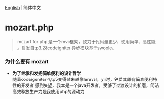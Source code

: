 [English](./README.md) | 简体中文
# mozart.php
>mozart for php 是一个mvc框架，致力于代码量更少、使用简单、高性能 。启发自tp3.2&codeigniter 异步模块基于swoole。

### 为什么要有 mozart
+ **为了继承和发扬简单便利的设计哲学**  
随着codeigeniter 4,tp5变得越来越像laravel，yii时，钟爱其原有简单便利特性的开发者
感到失望，我本是一个java开发者，受够了过渡设计的折磨，简洁高效释放生产力是我使用php的源动力
